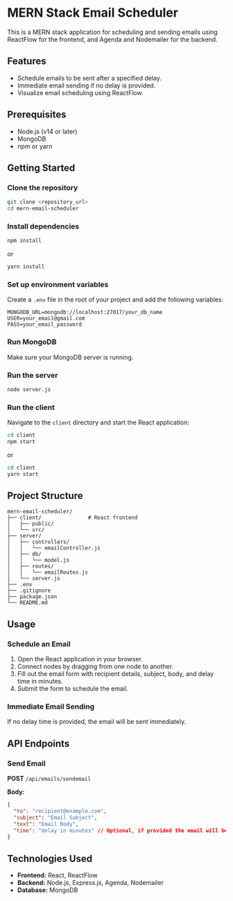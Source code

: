
# MERN Stack Email Scheduler

This is a MERN stack application for scheduling and sending emails using ReactFlow for the frontend, and Agenda and Nodemailer for the backend.

## Features

- Schedule emails to be sent after a specified delay.
- Immediate email sending if no delay is provided.
- Visualize email scheduling using ReactFlow.

## Prerequisites

- Node.js (v14 or later)
- MongoDB
- npm or yarn

## Getting Started

### Clone the repository

```bash
git clone <repository_url>
cd mern-email-scheduler
```

### Install dependencies

```bash
npm install
```

or

```bash
yarn install
```

### Set up environment variables

Create a `.env` file in the root of your project and add the following variables:

```env
MONGODB_URL=mongodb://localhost:27017/your_db_name
USER=your_email@gmail.com
PASS=your_email_password
```

### Run MongoDB

Make sure your MongoDB server is running.

### Run the server

```bash
node server.js
```

### Run the client

Navigate to the `client` directory and start the React application:

```bash
cd client
npm start
```

or

```bash
cd client
yarn start
```

## Project Structure

```
mern-email-scheduler/
├── client/               # React frontend
│   ├── public/
│   └── src/
├── server/
│   ├── controllers/
│   │   └── emailController.js
│   ├── db/
│   │   └── model.js
│   ├── routes/
│   │   └── emailRoutes.js
│   └── server.js
├── .env
├── .gitignore
├── package.json
└── README.md
```

## Usage

### Schedule an Email

1. Open the React application in your browser.
2. Connect nodes by dragging from one node to another.
3. Fill out the email form with recipient details, subject, body, and delay time in minutes.
4. Submit the form to schedule the email.

### Immediate Email Sending

If no delay time is provided, the email will be sent immediately.

## API Endpoints

### Send Email

**POST** `/api/emails/sendemail`

**Body:**

```json
{
  "to": "recipient@example.com",
  "subject": "Email Subject",
  "text": "Email Body",
  "time": "delay in minutes" // Optional, if provided the email will be scheduled
}
```

## Technologies Used

- **Frontend:** React, ReactFlow
- **Backend:** Node.js, Express.js, Agenda, Nodemailer
- **Database:** MongoDB

